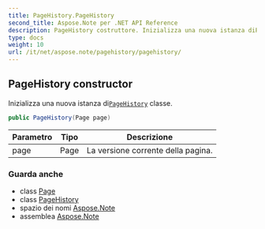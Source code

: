 ```yaml
---
title: PageHistory.PageHistory
second_title: Aspose.Note per .NET API Reference
description: PageHistory costruttore. Inizializza una nuova istanza diPageHistory classe.
type: docs
weight: 10
url: /it/net/aspose.note/pagehistory/pagehistory/
---
```

## PageHistory constructor

Inizializza una nuova istanza di[`PageHistory`](../) classe.

```csharp
public PageHistory(Page page)
```

| Parametro | Tipo | Descrizione |
| --- | --- | --- |
| page | Page | La versione corrente della pagina. |

### Guarda anche

* class [Page](../../page/)
* class [PageHistory](../)
* spazio dei nomi [Aspose.Note](../../pagehistory/)
* assemblea [Aspose.Note](../../../)


